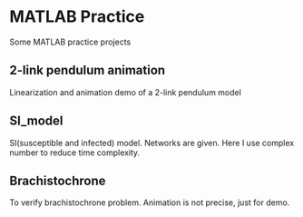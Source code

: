 # MATLAB Practice
Some MATLAB practice projects

## 2-link pendulum animation
Linearization and animation demo of a 2-link pendulum model

## SI_model
SI(susceptible and infected) model. Networks are given. Here I use complex number to reduce time complexity.

## Brachistochrone
To verify brachistochrone problem. Animation is not precise, just for demo.

